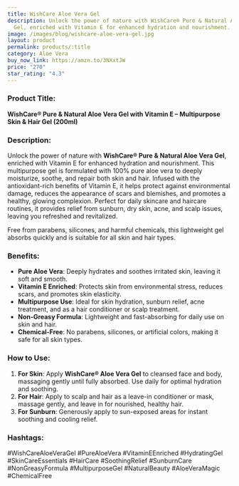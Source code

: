 ```yaml
---
title: WishCare Aloe Vera Gel
description: Unlock the power of nature with WishCare® Pure & Natural Aloe Vera
  Gel, enriched with Vitamin E for enhanced hydration and nourishment.
image: /images/blog/wishcare-aloe-vera-gel.jpg
layout: product
permalink: products/:title
category: Aloe Vera
buy_now_link: https://amzn.to/3NXxtJW
price: "270"
star_rating: "4.3"
---
```

### Product Title:
**WishCare® Pure & Natural Aloe Vera Gel with Vitamin E – Multipurpose Skin & Hair Gel (200ml)**

### Description:
Unlock the power of nature with **WishCare® Pure & Natural Aloe Vera Gel**, enriched with Vitamin E for enhanced hydration and nourishment. This multipurpose gel is formulated with 100% pure aloe vera to deeply moisturize, soothe, and repair both skin and hair. Infused with the antioxidant-rich benefits of Vitamin E, it helps protect against environmental damage, reduces the appearance of scars and blemishes, and promotes a healthy, glowing complexion. Perfect for daily skincare and haircare routines, it provides relief from sunburn, dry skin, acne, and scalp issues, leaving you refreshed and revitalized.

Free from parabens, silicones, and harmful chemicals, this lightweight gel absorbs quickly and is suitable for all skin and hair types.

### Benefits:
- **Pure Aloe Vera**: Deeply hydrates and soothes irritated skin, leaving it soft and smooth.
- **Vitamin E Enriched**: Protects skin from environmental stress, reduces scars, and promotes skin elasticity.
- **Multipurpose Use**: Ideal for skin hydration, sunburn relief, acne treatment, and as a hair conditioner or scalp treatment.
- **Non-Greasy Formula**: Lightweight and fast-absorbing for daily use on skin and hair.
- **Chemical-Free**: No parabens, silicones, or artificial colors, making it safe for all skin types.

### How to Use:
1. **For Skin**: Apply **WishCare® Aloe Vera Gel** to cleansed face and body, massaging gently until fully absorbed. Use daily for optimal hydration and soothing.
2. **For Hair**: Apply to scalp and hair as a leave-in conditioner or mask, massage gently, and leave in for nourished, healthy hair.
3. **For Sunburn**: Generously apply to sun-exposed areas for instant soothing and cooling relief.

### Hashtags:
#WishCareAloeVeraGel #PureAloeVera #VitaminEEnriched #HydratingGel #SkinCareEssentials #HairCare #SoothingRelief #SunburnCare #NonGreasyFormula #MultipurposeGel #NaturalBeauty #AloeVeraMagic #ChemicalFree
